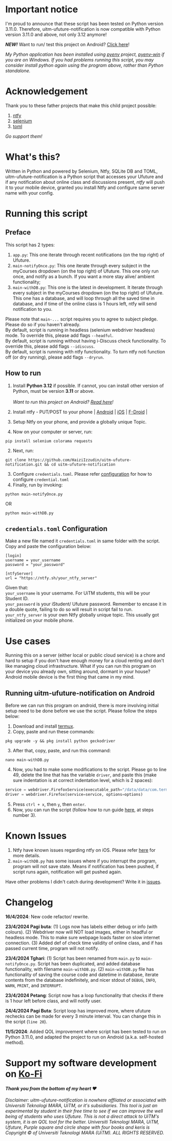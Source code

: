 # Important notice
I'm proud to announce that these script has been tested on Python version 3.11.0. Therefore, uitm-ufuture-notification is now compatible with Python version 3.11.0 and above, not only 3.12 anymore!

***NEW!*** Want to run/ test this project on Android? [Click here](#use-cases)!

*My Python application has been installed using [pyenv](https://github.com/pyenv/pyenv) project, [pyenv-win](https://github.com/pyenv-win/pyenv-win) if you are on Windows. If you had problems running this script, you may consider install python again using the program above, rather than Python standalone.*

# Acknowledgement

Thank you to these father projects that make this child project possible:

1. [ntfy](https://ntfy.sh/)
1. [selenium](https://www.selenium.dev/)
1. [toml](https://toml.io/en/)

*Go support them!*

# What's this?

Written in Python and powered by Selenium, Ntfy, SQLite DB and TOML, uitm-ufuture-notification is a Python script that accesses your Ufuture and if any notification about online class and discussions present, *ntfy* will push it to your mobile device, granted you install Ntfy and configure same server name with your config. 

# Running this script

## Preface
This script has 2 types:
1. `app.py`: This one iterate through recent notifications (on the top right) of Ufuture.
2. `main-notifyOnce.py`: This one iterate through every subject in the myCourses dropdown (on the top right) of Ufuture. This one only run once, and notify as a bunch. If you want a more stay alive/ ambient functionality;
2. `main-withDB.py`: This one is the latest in development. It iterate through every subject in the myCourses dropdown (on the top right) of Ufuture. This one has a database, and will loop through all the saved time in database, and if time of the online class is 1 hours left, ntfy will send notification to you.

Please note that `main-...` script requires you to agree to subject pledge. Please do so if you haven't already.<br>
By default, script is running in headless (selenium webdriver headless) mode. To override this, please add flags `--headful`.<br>
By default, script is running without having i-Discuss check functionality. To override this, please add flags `--idiscuss`.<br>
By default, script is running with ntfy functionality. To turn ntfy noti function off (or dry running), please add flags `--dryrun`.

## How to run

1. Install **Python 3.12** if possible. If cannot, you can install other version of Python, must be version **3.11** or above.<br><br>
*Want to run this project on Android? [Read here](#use-cases)!*

1. Install ntfy - PUT/POST to your phone | 
[Android](https://play.google.com/store/apps/details?id=io.heckel.ntfy) | 
[iOS](https://apps.apple.com/us/app/ntfy/id1625396347) | 
[F-Droid](https://f-droid.org/en/packages/io.heckel.ntfy/) |
2. Setup Ntfy on your phone, and provide a globally unique Topic.
2. Now on your computer or server, run: 
```
pip install selenium colorama requests
```
2. Next, run: 
```
git clone https://github.com/HaiziIzzudin/uitm-ufuture-notification.git && cd uitm-ufuture-notification
```
3. Configure `credentials.toml`. Please refer [configuration](#credentialstoml-configuration) for how to configure `credential.toml`
3. Finally, run by invoking:
```
python main-notifyOnce.py
``` 
OR
```
python main-withDB.py
```
## `credentials.toml` Configuration
Make a new file named it `credentials.toml` in same folder with the script. Copy and paste the configuration below:
```
[login]
username = your_username
password = "your_password"

[ntfyServer]
url = "https://ntfy.sh/your_ntfy_server"
```
Given that:<br>
`your_username` is your username. For UiTM students, this will be your Student ID.<br>
`your_password` is your iStudent/ Ufuture password. Remember to encase it in a double quote, failing to do so will result in script fail to run.<br>
`your_ntfy_server` is your own Ntfy globally unique topic. This usually got initialized on your mobile phone.

# Use cases

Running this on a server (either local or public cloud service) is a chore and hard to setup if you don't have enough money for a cloud renting and don't like managing cloud infrastructure. What if you can run this program on your device you already own, sitting around, dormant in your house? Android mobile device is the first thing that came in my mind.

  ## Running uitm-ufuture-notification on Android
  Before we can run this program on android, there is more involving initial setup need to be done before we use the script. Please follow the steps below:

  1. Download and install [termux](https://termux.dev/en/).
  2. Copy, paste and run these commands:
  ```
  pkg upgrade -y && pkg install python geckodriver
  ```
  3. After that, copy, paste, and run this command:
  ```
  nano main-withDB.py
  ```
  4. Now, you had to make some modifications to the script. Please go to line 49, delete the line that has the variable `driver`, and paste this (make sure indentation is at correct indentation level, which is 2 spaces):
  ```python
  service = webdriver.FirefoxService(executable_path="/data/data/com.termux/files/usr/bin/geckodriver")
  driver = webdriver.Firefox(service=service, options=options)
  ```
  5. Press `ctrl + x`, then `y`, then `enter`.
  6. Now, you can run the script (follow how to run guide [here](#how-to-run), at steps number 3).

# Known Issues
1. Ntfy have known issues regarding ntfy on iOS. Please refer [here](https://github.com/binwiederhier/ntfy/issues/880) for more details.
3. `main-withDB.py` has some issues where if you interrupt the program, program will not save state. Means if notification has been pushed, if script runs again, notification will get pushed again.


Have other problems I didn't catch during development? Write it in [issues](https://github.com/HaiziIzzudin/uitm-ufuture-notification/issues).

# Changelog
**16/4/2024**: New code refactor/ rewrite.

**23/4/2024 Pagi buta**: (1) Logs now has labels either debug or info (with colours). (2) Webdriver now will NOT load images, either in headful or headless mode. This to make sure webpage loads faster on slow internet connection. (3) Added def of check time validity of online class, and if has passed current time, program will not notify.

**23/4/2024 Tghari**: (1) Script has been renamed from `main.py` to `main-notifyOnce.py`. Script has been duplicated, and added database functionality, with filename `main-withDB.py`. (2) `main-withDB.py` file has functionality of saving the course code and datetime in database, iterate contents from the database indefinitely, and nicer stdout of `DEBUG`, `INFO`, `WARN`, `PRINT`, and `INTERRUPT`.

**23/4/2024 Petang**: Script now has a loop functionality that checks if there is 1 hour left before class, and will notify user.

**24/4/2024 Pagi Buta**: Script loop has improved more, where ufuture rechecks can be made for every 3 minute interval. You can change this in the script (`line 20`).

**11/5/2024**: Added QOL improvement where script has been tested to run on Python 3.11.0, and adapted the project to run on Android (a.k.a. self-hosted method).

# Support my software development on [Ko-Fi](https://ko-fi.com/haiziizzudin)
#### *Thank you from the bottom of my heart ❤️*


###### Disclaimer: uitm-ufuture-notification is nowhere affliated or associated with Universiti Teknologi MARA, UiTM, or it's subsidiaries. This tool is just an experimental by student in their free time to see if we can improve the well being of students who uses Ufuture. This is not a direct attack to UiTM's system, it is an QOL tool for the better. Universiti Teknologi MARA, UiTM, Ufuture, Purple square and circle shape with four books and keris is Copyright © of Universiti Teknologi MARA (UiTM). ALL RIGHTS RESERVED.
